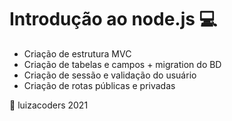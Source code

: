# Introdução ao node.js :computer:
- Criação de estrutura MVC
- Criação de tabelas e campos + migration do BD
- Criação de sessão e validação do usuário
- Criação de rotas públicas e privadas 

:pushpin: luizacoders 2021
